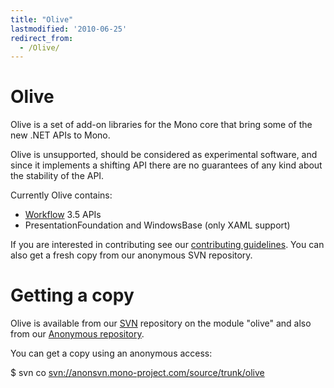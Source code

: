 ```yaml
---
title: "Olive"
lastmodified: '2010-06-25'
redirect_from:
  - /Olive/
---
```


Olive
=====

Olive is a set of add-on libraries for the Mono core that bring some of the new .NET APIs to Mono.

Olive is unsupported, should be considered as experimental software, and since it implements a shifting API there are no guarantees of any kind about the stability of the API.

Currently Olive contains:

-   [Workflow](/Workflow) 3.5 APIs
-   PresentationFoundation and WindowsBase (only XAML support)

If you are interested in contributing see our [contributing guidelines](/Contributing). You can also get a fresh copy from our anonymous SVN repository.

Getting a copy
==============

Olive is available from our [SVN](/SourceCodeRepository) repository on the module "olive" and also from our [Anonymous repository](/SourceCodeRepository).

You can get a copy using an anonymous access:

\$ svn co [svn://anonsvn.mono-project.com/source/trunk/olive](svn://anonsvn.mono-project.com/source/trunk/olive)

